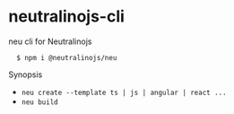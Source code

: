 # neutralinojs-cli
neu cli for Neutralinojs

```
  $ npm i @neutralinojs/neu
```

Synopsis

- `neu create --template ts | js | angular | react ...`
- `neu build`

